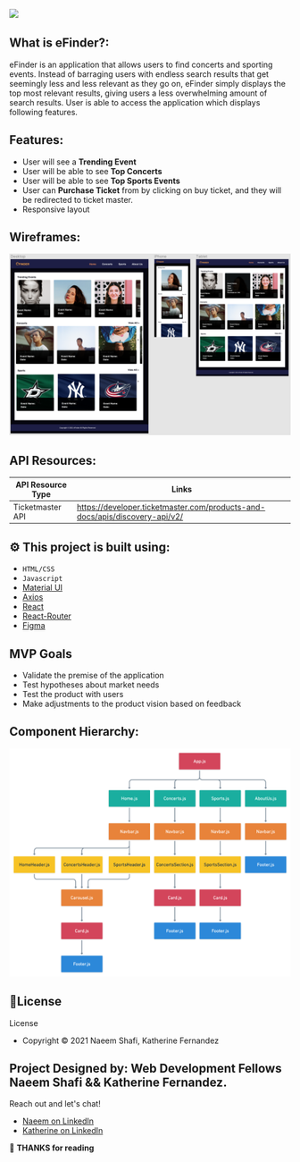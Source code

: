 ![](/img/mockups/readme_banner.png)

## What is eFinder?:

eFinder is an application that allows users to find concerts and sporting events. Instead of barraging users with endless search results that get seemingly less and less relevant as they go on, eFinder simply displays the top most relevant results, giving users a less overwhelming amount of search results. User is able to access the application which displays following features.

## Features:
- User will see a **Trending Event**
- User will be able to see **Top Concerts**
- User will be able to see **Top Sports Events**
- User can **Purchase Ticket** from by clicking on buy ticket, and they will be redirected to ticket master.
- Responsive layout

## Wireframes: 
  <a href="https://github.com/Shnaeem/efinder">
    <img src="src\images\wireframes.png" alt="Logo">
  </a>

  
## API Resources:

| API Resource Type  | Links |
| ------------- | ------------- |
| Ticketmaster API  | https://developer.ticketmaster.com/products-and-docs/apis/discovery-api/v2/

## ⚙ This project is built using:

- `HTML/CSS`
- `Javascript`
- [Material UI]( https://material-ui.com/)
- [Axios](https://www.npmjs.com/package/axios)
- [React](https://reactjs.org/)
- [React-Router](https://reactrouter.com/web/guides/quick-start)
- [Figma](https://www.figma.com/) 

## MVP Goals

- Validate the premise of the application
- Test hypotheses about market needs
- Test the product with users
- Make adjustments to the product vision based on feedback

## Component Hierarchy: 
  <a href="https://github.com/Shnaeem/efinder">
    <img src="src\images\component.png" alt="Logo">
  </a>

## 📃License
License
- Copyright © 2021 Naeem Shafi, Katherine Fernandez

## Project Designed by:  Web Development Fellows **Naeem Shafi && Katherine Fernandez.**

Reach out and let's chat!

- [Naeem on LinkedIn](https://www.linkedin.com/in/naeem-shafi-93a35b67/)
- [Katherine on LinkedIn](https://www.linkedin.com/in/katfernandez22/)

:wave: **THANKS for reading**
